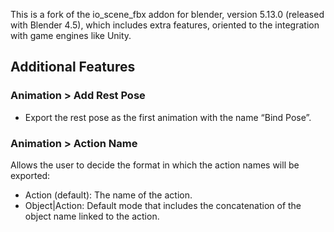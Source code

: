 
This is a fork of the io_scene_fbx addon for blender, version 5.13.0 (released with Blender 4.5), which includes extra features, oriented to the integration with game engines like Unity.

## Additional Features

### Animation > Add Rest Pose
- Export the rest pose as the first animation with the name “Bind Pose”.

### Animation > Action Name
Allows the user to decide the format in which the action names will be exported:
- Action (default): The name of the action.
- Object|Action: Default mode that includes the concatenation of the object name linked to the action.

